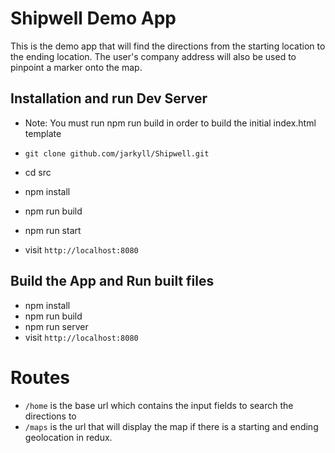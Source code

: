 # Shipwell Demo App

This is the demo app that will find the directions from the starting location to the ending location.
The user's company address will also be used to pinpoint a marker onto the map.


## Installation and run Dev Server
* Note: You must run npm run build in order to build the initial index.html template

* `git clone github.com/jarkyll/Shipwell.git`
* cd src
* npm install
* npm run build
* npm run start
* visit `http://localhost:8080`

## Build the App and Run built files

* npm install
* npm run build
* npm run server
* visit `http://localhost:8080`

# Routes
* `/home` is the base url which contains the input fields to search the directions to
* `/maps` is the url that will display the map if there is a starting and ending geolocation in redux.
